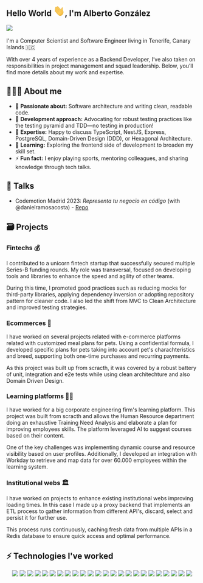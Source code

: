 ## Hello World <img src="./assets/wave.gif" width="30px">, I'm Alberto González

<img src="https://readme-typing-svg.demolab.com/?font=Raleway&size=22&letterSpacing=&duration=4000&pause=50&color=FFC419&background=FFFFFF00&center=false&vCenter=true&random=true&width=435&weight=450&lines=Software+Engineer+👷;Backend+specialist+✨;Architecture+advocate+📐;Project+management+📋" />

I'm a Computer Scientist and Software Engineer living in Tenerife, Canary Islands 🇮🇨

With over 4 years of experience as a Backend Developer, I’ve also taken on responsibilities in project management and squad leadership. Below, you’ll find more details about my work and expertise.

## 🙋🏽‍♂️ About me
- 🎯 **Passionate about:** Software architecture and writing clean, readable code.
- 🧪 **Development approach:** Advocating for robust testing practices like the testing pyramid and TDD—no testing in production!
- 💬 **Expertise:** Happy to discuss TypeScript, NestJS, Express, PostgreSQL, Domain-Driven Design (DDD), or Hexagonal Architecture.
- 🌱 **Learning:** Exploring the frontend side of development to broaden my skill set.
- ⚡ **Fun fact:**  I enjoy playing sports, mentoring colleagues, and sharing knowledge through tech talks.

## 📢 Talks
- Codemotion Madrid 2023: *Representa tu negocio en código* (with @danielramosacosta) - [Repo](https://github.com/AlbertoGonzalezAlvarez/codetalk)

## 🗃️ Projects

### Fintechs 💰
I contributed to a unicorn fintech startup that successfully secured multiple Series-B funding rounds. My role was transversal, focused on developing tools and libraries to enhance the speed and agility of other teams.

During this time, I promoted good practices such as reducing mocks for third-party libraries, applying dependency inversion or adopting repository pattern for cleaner code. I also led the shift from MVC to Clean Architecture and improved testing strategies.

### Ecommerces 🛒
I have worked on several projects related with e-commerce platforms related with customized meal plans for pets. Using a confidential formula, I developed specific plans for pets taking into account pet's charachteristics and breed, supporting both one-time purchases and recurring payments.

As this project was built up from scracth, it was covered by a robust battery of unit, integration and e2e tests while using clean architechture and also Domain Driven Design.

###  Learning platforms 🧑‍🏫
I have worked for a big corporate engineering firm's learning platform. This project was built from scracth and allows the Human Resource department doing an exhaustive Training Need Analysis and elaborate a plan for improving employees skills. The platform leveraged AI to suggest courses based on their content.

One of the key challenges was implementing dynamic course and resource visibility based on user profiles. Additionally, I developed an integration with Workday to retrieve and map data for over 60.000 employees within the learning system.


### Institutional webs 🏛️
I have worked on projects to enhance existing institutional webs improving loading times. In this case I made up a proxy backend that implements an ETL process to gather information from different API's, discard, select and persist it for further use.

This process runs continuously, caching fresh data from multiple APIs in a Redis database to ensure quick access and optimal performance.

## ⚡ Technologies I've worked
<p align="center">
<img src="https://img.shields.io/badge/-typescript-000000?style=for-the-badge&logo=typescript&labelColor=black&color=3178C6" />
<img src="https://img.shields.io/badge/-javascript-000000?style=for-the-badge&logo=javascript&labelColor=black&color=F7DF1E" />
<img src="https://img.shields.io/badge/-python-000000?style=for-the-badge&logo=python&labelColor=black&color=3776AB" />
<img src="https://img.shields.io/badge/-NestJS-000000?style=for-the-badge&logo=nestjs&labelColor=black&color=E0234E" />
<img src="https://img.shields.io/badge/-NodeJS-000000?style=for-the-badge&logo=nodedotjs&labelColor=black&color=5FA04E" />
<img src="https://img.shields.io/badge/-express-000000?style=for-the-badge&logo=express&labelColor=black&color=000000" />
<img src="https://img.shields.io/badge/-fastify-000000?style=for-the-badge&logo=fastify&labelColor=black&color=000000" />
<img src="https://img.shields.io/badge/-jest-000000?style=for-the-badge&logo=jest&labelColor=black&color=C21325" />
<img src="https://img.shields.io/badge/-vitest-000000?style=for-the-badge&logo=vitest&labelColor=black&color=6E9F18" />
<img src="https://img.shields.io/badge/-Swagger-000000?style=for-the-badge&logo=Swagger&labelColor=black&color=85EA2D" />
<img src="https://img.shields.io/badge/-mongodb-000000?style=for-the-badge&logo=mongodb&labelColor=black&color=47A248" />
<img src="https://img.shields.io/badge/-NextJS-000000?style=for-the-badge&logo=nextdotjs&labelColor=black&color=000000" />
<img src="https://img.shields.io/badge/-react-000000?style=for-the-badge&logo=react&labelColor=black&color=61DAFB" />


<img src="https://img.shields.io/badge/-postgresql-000000?style=for-the-badge&logo=postgresql&labelColor=black&color=4169E1" />
<img src="https://img.shields.io/badge/-mongodb-000000?style=for-the-badge&logo=mongodb&labelColor=black&color=47A248" />
<img src="https://img.shields.io/badge/-redis-000000?style=for-the-badge&logo=redis&labelColor=black&color=FF4438" />
<img src="https://img.shields.io/badge/-docker-000000?style=for-the-badge&logo=docker&labelColor=black&color=2496ED" />
<img src="https://img.shields.io/badge/-aws-000000?style=for-the-badge&logo=amazonwebservices&labelColor=black&color=232F3E" />

<img src="https://img.shields.io/badge/-NPM-000000?style=for-the-badge&logo=NPM&labelColor=black&color=CB3837" />
<img src="https://img.shields.io/badge/-Git-000000?style=for-the-badge&logo=Git&labelColor=black&color=F05032" />
<img src="https://img.shields.io/badge/-Notion-000000?style=for-the-badge&logo=notion&labelColor=black&color=000000" />
<img src="https://img.shields.io/badge/-jira-000000?style=for-the-badge&logo=jira&labelColor=black&color=0052CC" />
<img src="https://img.shields.io/badge/-Insomnia-000000?style=for-the-badge&logo=Insomnia&labelColor=black&color=4000BF" />
<img src="https://img.shields.io/badge/-DBeaver-000000?style=for-the-badge&logo=DBeaver&labelColor=black&color=382923" />
</p>

